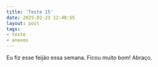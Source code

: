 ```yaml
---
title: 'Teste 15'
date: 2025-02-23 12:48:55
layout: post
tags: 
- teste
- anexos
---
```



Eu fiz esse feijão essa semana. Ficou muito bom!
Abraço.